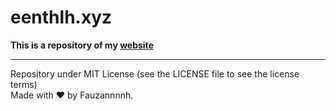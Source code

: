 # eenthlh.xyz

**This is a repository of my [website](https://eenthlh.xyz)**

<hr>
Repository under MIT License (see the LICENSE file to see the license terms)
<br>
Made with ♥️ by Fauzannnnh.
